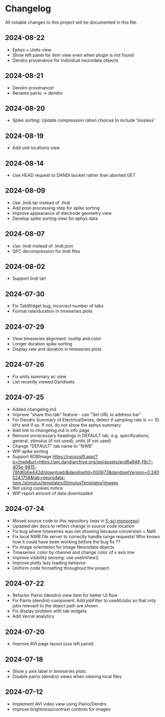 # Changelog

All notable changes to this project will be documented in this file.

## 2024-08-22

* Ephys + Units view
* Show left panel for item view even when plugin is not found
* Dendro provenance for individual neurodata objects

## 2024-08-21

* Dendro provenance!
* Rename pairio -> dendro

## 2024-08-20

* Spike sorting: Update compression ration choices to include 'lossless'

## 2024-08-19

* Add unit locations view

## 2024-08-14

* Use HEAD request to DANDI bucket rather than aborted GET

## 2024-08-09

* Use .lindi.tar instead of .lindi
* Add post-processing step for spike sorting
* Improve appearance of electrode geometry view
* Develop spike sorting view for ephys data

## 2024-08-07

* Use .lindi instead of .lindi.json
* QFC decompression for lindi files

## 2024-08-02

* Support lindi tar!

## 2024-07-30

* Fix TabWidget bug, incorrect number of tabs
* Format rate/duration in timeseries plots

## 2024-07-29

* View timeseries alignment: tooltip and color
* Longer duration spike sorting
* Display rate and duration in timeseries plots

## 2024-07-26

* Fix units summary ac view
* List recently viewed Dandisets

## 2024-07-25

* Added changelog.md
* Improve "share this tab" feature - can "Set URL to address bar"
* For Dendro Summary of ElectricalSeries, detect if sampling rate is >= 10 kHz and if so. If not, do not show the ephys summary
* Add link to changelog.md in info page
* Remove unnecessary headings in DEFAULT tab, e.g. specifications, general, stimulus (if not used), units (if not used)
* Change "DEFAULT" tab name to "NWB"
* WIP spike sorting
* Support RGBImage https://neurosift.app/?p=/nwb&url=https://api.dandiarchive.org/api/assets/acd6a646-f8c7-405e-9815-78fd6b6e442d/download/&dandisetId=000673&dandisetVersion=0.240524.1758&tab=neurodata-item:/stimulus/templates/StimulusTemplates|Images
* Not using cookies notice
* WIP report amount of data downloaded


## 2024-07-24

* Moved source code to this repository (was in [fi-sci monorepo](https://github.com/magland/fi-sci))
* Updated dev docs to reflect change in source code location
* Fix bug where timeseries was not showing because conversion = NaN
* Fix local NWB file server to correctly handle range requests! Who knows how it could have been working before the bug fix ??
* Fix image orientation for Image Neurodata objects
* Timeseries: color by channel and change color of x axis line
* Improve visibility sensing: use useInView()
* Improve plotly lazy loading behavior
* Uniform code formatting throughout the project

## 2024-07-22

* Refactor Pairio (dendro) view item for better UI flow
* Fix Pairio (dendro) component: Add jobFilter to useAllJobs so that only jobs relevant to the object path are shown
* Fix display problem with tab widgets
* Add Vercel analytics

## 2024-07-20

* Improve AVI page layout (use left panel)

## 2024-07-18

* Show y axis label in timeseries plots
* Disable pairio (dendro) views when viewing local files

## 2024-07-12

* Implement AVI video view using Pairio/Dendro
* Improve brightness/contrast controls for images

